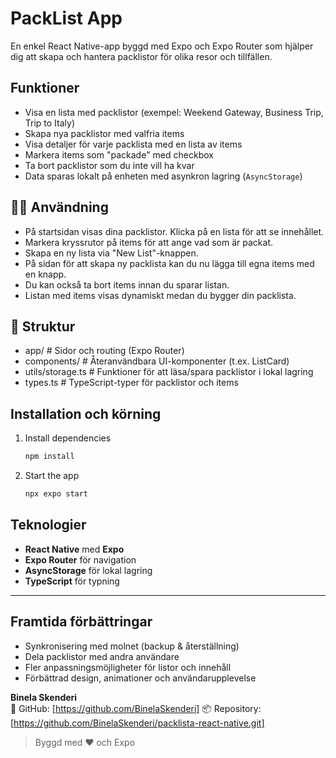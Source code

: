 # PackList App

En enkel React Native-app byggd med Expo och Expo Router som hjälper dig att skapa och hantera packlistor för olika resor och tillfällen.


## Funktioner

- Visa en lista med packlistor (exempel: Weekend Gateway, Business Trip, Trip to Italy)
- Skapa nya packlistor med valfria items
- Visa detaljer för varje packlista med en lista av items
- Markera items som "packade" med checkbox
- Ta bort packlistor som du inte vill ha kvar
- Data sparas lokalt på enheten med asynkron lagring (`AsyncStorage`)


## 🧑‍💻 Användning

- På startsidan visas dina packlistor. Klicka på en lista för att se innehållet.
- Markera kryssrutor på items för att ange vad som är packat.
- Skapa en ny lista via "New List"-knappen.
- På sidan för att skapa ny packlista kan du nu lägga till egna items med en knapp.
- Du kan också ta bort items innan du sparar listan.
- Listan med items visas dynamiskt medan du bygger din packlista.


## 📁 Struktur

- app/ # Sidor och routing (Expo Router)
- components/ # Återanvändbara UI-komponenter (t.ex. ListCard)
- utils/storage.ts # Funktioner för att läsa/spara packlistor i lokal lagring
- types.ts # TypeScript-typer för packlistor och items



## Installation och körning

1. Install dependencies

   ```bash
   npm install
   ```

2. Start the app

   ```bash
   npx expo start
   ```


## Teknologier

- **React Native** med **Expo**
- **Expo Router** för navigation
- **AsyncStorage** för lokal lagring
- **TypeScript** för typning

---

## Framtida förbättringar

- Synkronisering med molnet (backup & återställning)
- Dela packlistor med andra användare
- Fler anpassningsmöjligheter för listor och innehåll
- Förbättrad design, animationer och användarupplevelse



**Binela Skenderi**  
📎 GitHub: [https://github.com/BinelaSkenderi] 
📦 Repository: [https://github.com/BinelaSkenderi/packlista-react-native.git]

> Byggd med ❤️ och Expo

